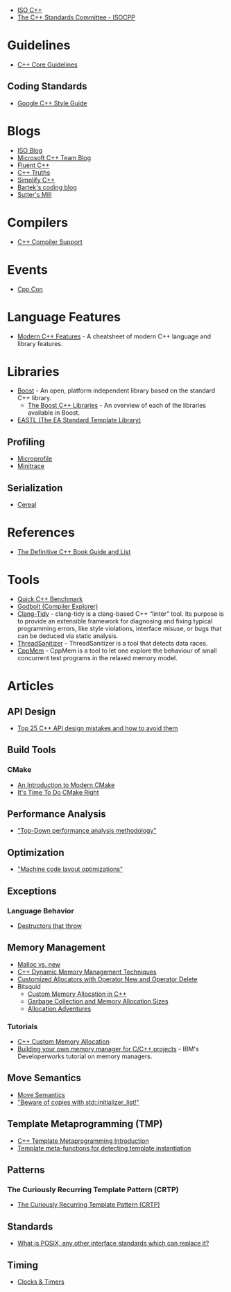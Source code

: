 * [ISO C++](https://isocpp.org/)
* [The C++ Standards Committee - ISOCPP](http://www.open-std.org/JTC1/SC22/WG21/)


# Guidelines
* [C++ Core Guidelines](https://github.com/isocpp/CppCoreGuidelines)

## Coding Standards
* [Google C++ Style Guide](https://google.github.io/styleguide/cppguide.html)


# Blogs
* [ISO Blog](https://isocpp.org/blog)
* [Microsoft C++ Team Blog](https://devblogs.microsoft.com/cppblog/)
* [Fluent C++](https://www.fluentcpp.com/)
* [C++ Truths](http://cpptruths.blogspot.com/)
* [Simplify C++](https://arne-mertz.de/)
* [Bartek's coding blog](https://www.bfilipek.com/)
* [Sutter's Mill](https://herbsutter.com/)


# Compilers
* [C++ Compiler Support](https://en.cppreference.com/w/cpp/compiler_support)


# Events
* [Cpp Con](https://cppcon.org/)


# Language Features
* [Modern C++ Features](https://github.com/AnthonyCalandra/modern-cpp-features) - A cheatsheet of modern C++ language and library features.


# Libraries
* [Boost](https://www.boost.org/) - An open, platform independent library based on the standard C++ library.
  * [The Boost C++ Libraries](https://theboostcpplibraries.com/) - An overview of each of the libraries available in Boost.
* [EASTL (The EA Standard Template Library)](https://github.com/electronicarts/EASTL)

## Profiling
* [Microprofile](https://github.com/jonasmr/microprofile)
* [Minitrace](https://github.com/hrydgard/minitrace)

## Serialization
* [Cereal](http://uscilab.github.io/cereal/)


# References
* [The Definitive C++ Book Guide and List](https://stackoverflow.com/questions/388242/the-definitive-c-book-guide-and-list)

# Tools
* [Quick C++ Benchmark](http://quick-bench.com/)
* [Godbolt (Compiler Explorer)](https://godbolt.org/)
* [Clang-Tidy](https://clang.llvm.org/extra/clang-tidy/index.html) - clang-tidy is a clang-based C++ “linter” tool. Its purpose is to provide an extensible framework for diagnosing and fixing typical programming errors, like style violations, interface misuse, or bugs that can be deduced via static analysis.
* [ThreadSanitizer](https://clang.llvm.org/docs/ThreadSanitizer.html) - ThreadSanitizer is a tool that detects data races.
* [CppMem](http://svr-pes20-cppmem.cl.cam.ac.uk/cppmem/help.html) - CppMem is a tool to let one explore the behaviour of small concurrent test programs in the relaxed memory model.


# Articles

## API Design
* [Top 25 C++ API design mistakes and how to avoid them](https://www.acodersjourney.com/top-25-cplusplus-api-design-mistakes-and-how-to-avoid-them/)

## Build Tools

### CMake
* [An Introduction to Modern CMake](https://cliutils.gitlab.io/modern-cmake/)
* [It's Time To Do CMake Right](https://pabloariasal.github.io/2018/02/19/its-time-to-do-cmake-right/)

## Performance Analysis
* ["Top-Down performance analysis methodology"](https://easyperf.net/blog/2019/02/09/Top-Down-performance-analysis-methodology)

## Optimization
* ["Machine code layout optimizations"](https://easyperf.net/blog/2019/03/27/Machine-code-layout-optimizatoins)

## Exceptions

### Language Behavior
* [Destructors that throw](https://akrzemi1.wordpress.com/2011/09/21/destructors-that-throw/)

## Memory Management
* [Malloc vs. new](https://stackoverflow.com/questions/13286706/malloc-vs-new-different-padding)
* [C++ Dynamic Memory Management Techniques](https://www.cse.wustl.edu/~schmidt/PDF/C++-mem-mgnt4.pdf)
* [Customized Allocators with Operator New and Operator Delete](https://www.cprogramming.com/tutorial/operator_new.html)
* Bitsquid
  * [Custom Memory Allocation in C++](http://bitsquid.blogspot.com/2010/09/custom-memory-allocation-in-c.html)
  * [Garbage Collection and Memory Allocation Sizes](http://bitsquid.blogspot.com/2013/01/garbage-collection-and-memory.html)
  * [Allocation Adventures](http://bitsquid.blogspot.com/2015/06/allocation-adventures-1-datacomponent.html)

### Tutorials
* [C++ Custom Memory Allocation](https://www.gamedev.net/articles/programming/general-and-gameplay-programming/c-custom-memory-allocation-r3010/)
* [Building your own memory manager for C/C++ projects](https://www.ibm.com/developerworks/aix/tutorials/au-memorymanager/) - IBM's Developerworks tutorial on memory managers.

## Move Semantics
* [Move Semantics](https://mbevin.wordpress.com/2012/11/20/move-semantics/)
* ["Beware of copies with std::initializer_list!"](https://tristanbrindle.com/posts/beware-copies-initializer-list)

## Template Metaprogramming (TMP)
* [C++ Template Metaprogramming Introduction](https://monoinfinito.wordpress.com/series/introduction-to-c-template-metaprogramming/)
* [Template meta-functions for detecting template instantiation](https://cukic.co/2019/03/15/template-meta-functions-for-detecting-template-instantiation/)

## Patterns

### The Curiously Recurring Template Pattern (CRTP)
* [The Curiously Recurring Template Pattern (CRTP)](https://www.fluentcpp.com/2017/05/12/curiously-recurring-template-pattern/)

## Standards
* [What is POSIX, any other interface standards which can replace it?](https://stackoverflow.com/questions/19697152/what-is-posix-any-other-interface-standards-which-can-replace-it)

## Timing
* [Clocks & Timers](http://www.informit.com/articles/article.aspx?p=1881386&seqNum=2)